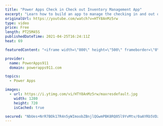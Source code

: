 ```yaml
---
title: "Power Apps Check in Check out Inventory Management App"
excerpt: "Learn how to build an app to manage the checking in and out of loaner items. Lots of little concepts covered including storing pen input as a base64 string and some admin functionality.  Download the app by signing up at https://training.powerapps911.com/courses/video-library  Power Apps Consulting and"
originalUrl: https://youtube.com/watch?v=HTY8AnMz5rw
type: video
price: Free
length: PT25M45S
publishedDateTime: 2021-04-25T16:24:11Z
heat: 69

featuredContent: "<iframe width=\"800\" height=\"500\" frameborder=\"0\" src=\"https://www.youtube.com/embed/HTY8AnMz5rw\" allow=\"accelerometer; autoplay; encrypted-media; gyroscope; picture-in-picture\" allowfullscreen></iframe>"

provider:
  name: PowerApps911
  domain: powerapps911.com

topics:
  - Power Apps

images:
  - url: https://i.ytimg.com/vi/HTY8AnMz5rw/maxresdefault.jpg
    width: 1280
    height: 720
    isCached: true

secured: "NbUes+NrR7BOk17R4n5yWImoobZBnjlQGwmPBK8RQ05l9YvMtv/0aAYRb5VDz4G5htAAvA5iv07MNjaS2QMgwSpK/J+YHyl+Sz4bDibGE6E1PR/rL2xJm/cby9Bkj7tTKz0e1h48BcaCz+MIJS7WVE+6D9m2gn3Q6+a8x+KKXS27N5FqdSeiHnQtNCkq4X5RoWrYzo1XufJKzUAQrXrFb7IPHab9p0FuVTXMkBhTFVkezbM4A0M+OAjTWvkkaDEz2+kWoUPOFAjl7Rp0bWmsC77mYjzLAv/JmJW80BIRxIRkP1aYPdGoa0uBwqmyW4yeDmhVkOVNnUqF3qba0Gt+uzJGCowsKSglHRlQ166t/aFsJ/sceVxDOPVRVf8ez61sggnJbt1Zvhf7Wl7dfbgZqw==;oDpFQe8RvVWCFCMw26H3Kw=="
---
```


